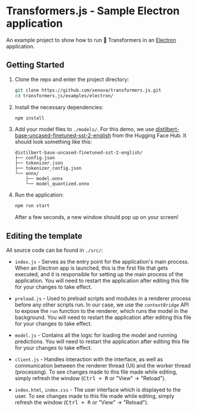 
# Transformers.js - Sample Electron application

An example project to show how to run 🤗 Transformers in an [Electron](https://www.electronjs.org/) application.

## Getting Started
1. Clone the repo and enter the project directory:
    ```bash
    git clone https://github.com/xenova/transformers.js.git
    cd transformers.js/examples/electron/
    ```
1. Install the necessary dependencies:
    ```bash
    npm install 
    ```

1. Add your model files to `./models/`. For this demo, we use [distilbert-base-uncased-finetuned-sst-2-english](https://huggingface.co/distilbert-base-uncased-finetuned-sst-2-english/tree/main) from the Hugging Face Hub. It should look something like this:
    ```
    distilbert-base-uncased-finetuned-sst-2-english/
    ├── config.json
    ├── tokenizer.json
    ├── tokenizer_config.json
    └── onnx/
        ├── model.onnx
        └── model_quantized.onnx
    ```

1. Run the application:
    ```bash
    npm run start 
    ```

    After a few seconds, a new window should pop up on your screen!


## Editing the template


All source code can be found in `./src/`:
- `index.js` - Serves as the entry point for the application's main process. When an Electron app is launched, this is the first file that gets executed, and it is responsible for setting up the main process of the application. You will need to restart the application after editing this file for your changes to take effect.
- `preload.js` - Used to preload scripts and modules in a renderer process before any other scripts run. In our case, we use the `contextBridge` API to expose the `run` function to the renderer, which runs the model in the background. You will need to restart the application after editing this file for your changes to take effect.
- `model.js` - Contains all the logic for loading the model and running predictions. You will need to restart the application after editing this file for your changes to take effect.

- `client.js` - Handles interaction with the interface, as well as communication between the renderer thread (UI) and the worker thread (processing). To see changes made to this file made while editing, simply refresh the window (<kbd>Ctrl + R</kbd> or "View" &rarr; "Reload").
- `index.html`, `index.css` - The user interface which is displayed to the user. To see changes made to this file made while editing, simply refresh the window (<kbd>Ctrl + R</kbd> or "View" &rarr; "Reload").
